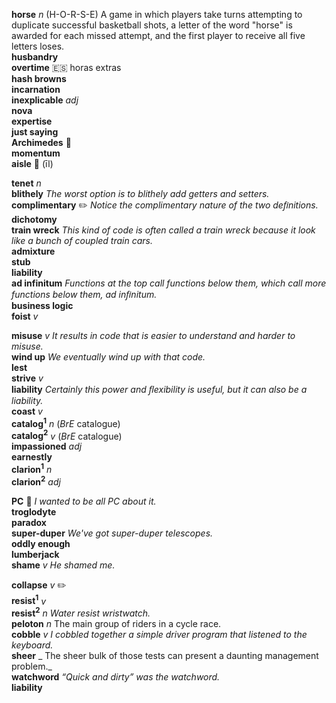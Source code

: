 __horse__ _n_ (H-O-R-S-E) A game in which players take turns attempting to duplicate successful basketball shots, a letter of the word "horse" is awarded for each missed attempt, and the first player to receive all five letters loses.  
__husbandry__  
__overtime__ :es: horas extras  
__hash browns__  
__incarnation__  
__inexplicable__ _adj_  
__nova__  
__expertise__  
__just saying__  
__Archimedes__ :mega:  
__momentum__  
__aisle__ :mega: (īl)  

__tenet__ _n_  
__blithely__ _The worst option is to blithely add getters and setters._  
__complimentary__ :pencil2: _Notice the complimentary nature of the two deﬁnitions._  
__dichotomy__  
__train wreck__ _This kind of code is often called a train wreck because it look like a bunch of coupled train cars._  
__admixture__  
__stub__  
__liability__  
__ad infinitum__ _Functions at the top call functions below them, which call more functions below them, ad inﬁnitum._  
__business logic__  
__foist__ _v_  

__misuse__ _v_ _It results in code that is easier to understand and harder to misuse._  
__wind up__ _We eventually wind up with that code._  
__lest__  
__strive__ _v_  
__liability__ _Certainly this power and ﬂexibility is useful, but it can also be a liability._  
__coast__ _v_  
__catalog<sup>1</sup>__ _n_ (_BrE_ catalogue)  
__catalog<sup>2</sup>__ _v_ (_BrE_ catalogue)  
__impassioned__ _adj_  
__earnestly__  
__clarion<sup>1</sup>__ _n_  
__clarion<sup>2</sup>__ _adj_  

__PC__ :dart: _I wanted to be all PC about it._  
__troglodyte__  
__paradox__  
__super-duper__ _We've got super-duper telescopes._  
__oddly enough__  
__lumberjack__  
__shame__ _v_ _He shamed me._  

__collapse__ _v_ :pencil2:  
__resist<sup>1</sup>__ _v_  
__resist<sup>2</sup>__ _n_ _Water resist wristwatch._  
__peloton__ _n_ The main group of riders in a cycle race.  
__cobble__ _v_ _I cobbled together a simple driver program that listened to the keyboard._  
__sheer__ _ The sheer bulk of those tests can present a daunting management problem._  
__watchword__ _“Quick and dirty” was the watchword._  
__liability__  
